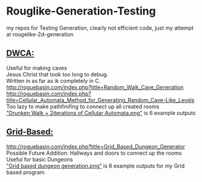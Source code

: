 # Rouglike-Generation-Testing
my repos for Testing Generation, clearly not efficient code, just my attempt at rougelike-2d-generation

## [DWCA:](https://github.com/Mehr1us/Rouglike-Generation-Testing/blob/main/DWCA.cpp)  
Useful for making caves  
Jesus Christ that took too long to debug.  
Written in as far as ik completely in C.  
http://roguebasin.com/index.php?title=Random_Walk_Cave_Generation  
http://roguebasin.com/index.php?title=Cellular_Automata_Method_for_Generating_Random_Cave-Like_Levels  
Too lazy to make pathfinifing to connect up all created rooms  
["Drunken Walk + 2iterations of Cellular Automata.png"](https://github.com/Mehr1us/Rouglike-Generation-Testing/blob/main/Drunken%20Walk%20%2B%202iterations%20of%20Cellular%20Automata.png) is 6 example outputs  

## [Grid-Based:](https://github.com/Mehr1us/Rouglike-Generation-Testing/blob/main/Grid.cpp)  
http://roguebasin.com/index.php?title=Grid_Based_Dungeon_Generator  
Possible Future Addition: Hallways and doors to connect up the rooms  
Useful for basic Dungeons  
["Grid based dungeon generation.png"](https://github.com/Mehr1us/Rouglike-Generation-Testing/blob/main/Grid%20based%20dungeon%20generation.png) is 6 example outputs for my Grid based program.  
